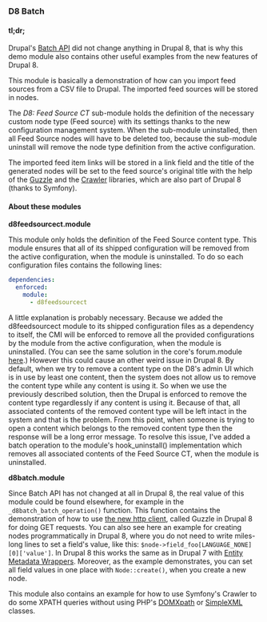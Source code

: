 ### D8 Batch

#### tl;dr;
Drupal's [Batch API](https://api.drupal.org/api/drupal/core!includes!form.inc/group/batch/8)
did not change anything in Drupal 8, that is why this demo module also contains
other useful examples from the new features of Drupal 8.

This module is basically a demonstration of how can you import feed sources from
a CSV file to Drupal. The imported feed sources will be stored in nodes.

The *D8: Feed Source CT* sub-module holds the definition of the necessary custom
node type (Feed source) with its settings thanks to the new configuration
management system. When the sub-module uninstalled, then all Feed Source nodes
will have to be deleted too, because the sub-module uninstall will
remove the node type definition from the active configuration.

The imported feed item links will be stored in a link field and the
title of the generated nodes will be set to the feed source's original title
with the help of the [Guzzle](http://docs.guzzlephp.org/en/latest/) and the
[Crawler](http://symfony.com/doc/current/components/dom_crawler.html) libraries,
which are also part of Drupal 8 (thanks to Symfony).

#### About these modules

**d8feedsourcect.module**

This module only holds the definition of the Feed Source content type. This
module ensures that all of its shipped configuration will be removed from the
active configuration, when the module is uninstalled. To do so
each configuration files contains the following lines:

```yml
dependencies:
  enforced:
    module:
      - d8feedsourcect
```
A little explanation is probably necessary.
Because we added the d8feedsourcect module to its shipped configuration files
as a dependency to itself, the CMI will be enforced to remove all the
provided configurations by the module from the active configuration,
when the module is uninstalled. (You can see the same solution in the core's
forum.module [here](http://cgit.drupalcode.org/drupal/tree/core/modules/forum/config/install/node.type.forum.yml).)
However this could cause an other weird issue in Drupal 8. By default, when we
try to remove a content type on the D8's admin UI which is in use by least one
content, then the system does not allow us to remove the content type while any
content is using it. So when we use the previously described solution, then the
Drupal is enforced to remove the content type regardlessly if any content
is using it. Because of that, all associated contents of the removed
content type will be left intact in the system and that is the problem. From
this point, when someone is trying to open a content which belongs to the
removed content type then the response will be a long error message.
To resolve this issue, I've added a batch operation to the module's
hook_uninstall() implementation which removes all associated contents of the
Feed Source CT, when the module is uninstalled.

**d8batch.module**

Since Batch API has not changed at all in Drupal 8, the real value of
this module could be found elsewhere, for example in the
`_d8batch_batch_operation()` function. This function contains the demonstration of
how to use [the new http client](https://www.drupal.org/node/1862446), called
Guzzle in Drupal 8 for doing GET requests. You can also see here an example for
creating nodes programmatically in Drupal 8, where you do not need to write
miles-long lines to set a field's value, like this: `$node->field_foo[LANGUAGE_NONE][0]['value']`.
In Drupal 8 this works the same as in Drupal 7 with [Entity Metadata Wrappers](https://www.drupal.org/node/1021556).
Moreover, as the example demonstrates, you can set all field values in one place
with `Node::create()`, when you create a new node.

This module also contains an example for how to use Symfony's Crawler
to do some XPATH queries without using PHP's [DOMXpath](http://php.net/manual/en/class.domxpath.php)
or [SimpleXML](http://php.net/manual/en/book.simplexml.php) classes.
